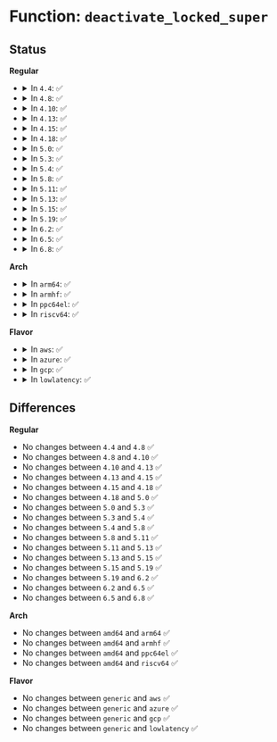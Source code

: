 # Function: <code>deactivate_locked_super</code>

## Status
<b>Regular</b>
<ul>
<li>
<details>
<summary>In <code>4.4</code>: ✅</summary>

```c
void deactivate_locked_super(struct super_block *s);
```

**Collision:** Unique Global

**Inline:** No

**Transformation:** False

**Instances:**

```
In fs/super.c (ffffffff8120edf0)
Location: fs/super.c:300
Inline: False
Direct callers:
  - fs/super.c:freeze_super
  - fs/super.c:freeze_super
  - fs/super.c:thaw_super
  - fs/super.c:mount_ns
  - fs/super.c:mount_nodev
  - fs/super.c:mount_bdev
  - fs/super.c:mount_bdev
  - fs/super.c:mount_single
  - fs/super.c:mount_fs
  - fs/libfs.c:mount_pseudo
  - fs/proc/root.c:proc_mount
  - fs/proc/root.c:proc_mount
  - fs/kernfs/mount.c:kernfs_mount_ns
  - fs/devpts/inode.c:devpts_mount
  - fs/ecryptfs/main.c:ecryptfs_mount
  - fs/ecryptfs/main.c:ecryptfs_mount
```
**Symbols:**

```
ffffffff8120edf0-ffffffff8120ee60: deactivate_locked_super (STB_GLOBAL)
```
</details>
</li>
<li>
<details>
<summary>In <code>4.8</code>: ✅</summary>

```c
void deactivate_locked_super(struct super_block *s);
```

**Collision:** Unique Global

**Inline:** No

**Transformation:** False

**Instances:**

```
In fs/super.c (ffffffff81235820)
Location: fs/super.c:304
Inline: False
Direct callers:
  - fs/super.c:thaw_super
  - fs/super.c:freeze_super
  - fs/super.c:freeze_super
  - fs/super.c:mount_fs
  - fs/super.c:mount_single
  - fs/super.c:mount_nodev
  - fs/super.c:mount_bdev
  - fs/super.c:mount_bdev
  - fs/super.c:mount_ns
  - fs/libfs.c:mount_pseudo
  - fs/kernfs/mount.c:kernfs_mount_ns
  - fs/devpts/inode.c:devpts_mount
  - fs/ecryptfs/main.c:ecryptfs_mount
  - fs/ecryptfs/main.c:ecryptfs_mount
```
**Symbols:**

```
ffffffff81235820-ffffffff81235890: deactivate_locked_super (STB_GLOBAL)
```
</details>
</li>
<li>
<details>
<summary>In <code>4.10</code>: ✅</summary>

```c
void deactivate_locked_super(struct super_block *s);
```

**Collision:** Unique Global

**Inline:** No

**Transformation:** False

**Instances:**

```
In fs/super.c (ffffffff812483d0)
Location: fs/super.c:303
Inline: False
Direct callers:
  - fs/super.c:thaw_super
  - fs/super.c:freeze_super
  - fs/super.c:freeze_super
  - fs/super.c:mount_fs
  - fs/super.c:mount_single
  - fs/super.c:mount_nodev
  - fs/super.c:mount_bdev
  - fs/super.c:mount_bdev
  - fs/super.c:mount_ns
  - fs/libfs.c:mount_pseudo_xattr
  - fs/kernfs/mount.c:kernfs_mount_ns
  - fs/ecryptfs/main.c:ecryptfs_mount
  - fs/ecryptfs/main.c:ecryptfs_mount
```
**Symbols:**

```
ffffffff812483d0-ffffffff81248440: deactivate_locked_super (STB_GLOBAL)
```
</details>
</li>
<li>
<details>
<summary>In <code>4.13</code>: ✅</summary>

```c
void deactivate_locked_super(struct super_block *s);
```

**Collision:** Unique Global

**Inline:** No

**Transformation:** False

**Instances:**

```
In fs/super.c (ffffffff81253cd0)
Location: fs/super.c:302
Inline: False
Direct callers:
  - fs/super.c:thaw_super
  - fs/super.c:freeze_super
  - fs/super.c:freeze_super
  - fs/super.c:mount_fs
  - fs/super.c:mount_single
  - fs/super.c:mount_nodev
  - fs/super.c:mount_bdev
  - fs/super.c:mount_bdev
  - fs/super.c:mount_ns
  - fs/libfs.c:mount_pseudo_xattr
  - fs/kernfs/mount.c:kernfs_mount_ns
  - fs/ecryptfs/main.c:ecryptfs_mount
  - fs/ecryptfs/main.c:ecryptfs_mount
```
**Symbols:**

```
ffffffff81253cd0-ffffffff81253d40: deactivate_locked_super (STB_GLOBAL)
```
</details>
</li>
<li>
<details>
<summary>In <code>4.15</code>: ✅</summary>

```c
void deactivate_locked_super(struct super_block *s);
```

**Collision:** Unique Global

**Inline:** No

**Transformation:** False

**Instances:**

```
In fs/super.c (ffffffff81275dd0)
Location: fs/super.c:306
Inline: False
Direct callers:
  - fs/super.c:thaw_super
  - fs/super.c:freeze_super
  - fs/super.c:freeze_super
  - fs/super.c:mount_fs
  - fs/super.c:mount_single
  - fs/super.c:mount_nodev
  - fs/super.c:mount_bdev
  - fs/super.c:mount_bdev
  - fs/super.c:mount_ns
  - fs/super.c:sget_userns
  - fs/libfs.c:mount_pseudo_xattr
  - fs/kernfs/mount.c:kernfs_mount_ns
  - fs/ecryptfs/main.c:ecryptfs_mount
  - fs/ecryptfs/main.c:ecryptfs_mount
```
**Symbols:**

```
ffffffff81275dd0-ffffffff81275e45: deactivate_locked_super (STB_GLOBAL)
```
</details>
</li>
<li>
<details>
<summary>In <code>4.18</code>: ✅</summary>

```c
void deactivate_locked_super(struct super_block *s);
```

**Collision:** Unique Global

**Inline:** No

**Transformation:** False

**Instances:**

```
In fs/super.c (ffffffff8129c420)
Location: fs/super.c:320
Inline: False
Direct callers:
  - fs/super.c:thaw_super_locked
  - fs/super.c:freeze_super
  - fs/super.c:freeze_super
  - fs/super.c:mount_fs
  - fs/super.c:mount_single
  - fs/super.c:mount_nodev
  - fs/super.c:mount_bdev
  - fs/super.c:mount_bdev
  - fs/super.c:mount_ns
  - fs/libfs.c:mount_pseudo_xattr
  - fs/kernfs/mount.c:kernfs_mount_ns
  - fs/ecryptfs/main.c:ecryptfs_mount
  - fs/ecryptfs/main.c:ecryptfs_mount
  - fs/ecryptfs/main.c:ecryptfs_mount
```
**Symbols:**

```
ffffffff8129c420-ffffffff8129c495: deactivate_locked_super (STB_GLOBAL)
```
</details>
</li>
<li>
<details>
<summary>In <code>5.0</code>: ✅</summary>

```c
void deactivate_locked_super(struct super_block *s);
```

**Collision:** Unique Global

**Inline:** No

**Transformation:** False

**Instances:**

```
In fs/super.c (ffffffff812b1560)
Location: fs/super.c:324
Inline: False
Direct callers:
  - kernel/cgroup/cgroup.c:cgroup_do_mount
  - fs/super.c:thaw_super_locked
  - fs/super.c:freeze_super
  - fs/super.c:freeze_super
  - fs/super.c:mount_fs
  - fs/super.c:mount_single
  - fs/super.c:mount_nodev
  - fs/super.c:mount_bdev
  - fs/super.c:mount_bdev
  - fs/super.c:mount_ns
  - fs/libfs.c:mount_pseudo_xattr
  - fs/kernfs/mount.c:kernfs_mount_ns
  - fs/ecryptfs/main.c:ecryptfs_mount
  - fs/ecryptfs/main.c:ecryptfs_mount
  - fs/ecryptfs/main.c:ecryptfs_mount
```
**Symbols:**

```
ffffffff812b1560-ffffffff812b15d5: deactivate_locked_super (STB_GLOBAL)
```
</details>
</li>
<li>
<details>
<summary>In <code>5.3</code>: ✅</summary>

```c
void deactivate_locked_super(struct super_block *s);
```

**Collision:** Unique Global

**Inline:** No

**Transformation:** False

**Instances:**

```
In fs/super.c (ffffffff812ce2b0)
Location: fs/super.c:325
Inline: False
Direct callers:
  - kernel/cgroup/cgroup.c:cgroup_do_get_tree
  - kernel/cgroup/cgroup-v1.c:cgroup1_get_tree
  - fs/super.c:thaw_super_locked
  - fs/super.c:freeze_super
  - fs/super.c:freeze_super
  - fs/super.c:mount_single
  - fs/super.c:mount_nodev
  - fs/super.c:mount_bdev
  - fs/super.c:mount_bdev
  - fs/super.c:vfs_get_super
  - fs/fs_context.c:fc_drop_locked
  - fs/kernfs/mount.c:kernfs_get_tree
  - fs/ecryptfs/main.c:ecryptfs_mount
  - fs/ecryptfs/main.c:ecryptfs_mount
  - fs/ecryptfs/main.c:ecryptfs_mount
```
**Symbols:**

```
ffffffff812ce2b0-ffffffff812ce32a: deactivate_locked_super (STB_GLOBAL)
```
</details>
</li>
<li>
<details>
<summary>In <code>5.4</code>: ✅</summary>

```c
void deactivate_locked_super(struct super_block *s);
```

**Collision:** Unique Global

**Inline:** No

**Transformation:** False

**Instances:**

```
In fs/super.c (ffffffff812dfd60)
Location: fs/super.c:329
Inline: False
Direct callers:
  - kernel/cgroup/cgroup.c:cgroup_do_get_tree
  - kernel/cgroup/cgroup-v1.c:cgroup1_get_tree
  - fs/super.c:thaw_super_locked
  - fs/super.c:freeze_super
  - fs/super.c:freeze_super
  - fs/super.c:mount_single
  - fs/super.c:mount_nodev
  - fs/super.c:mount_bdev
  - fs/super.c:mount_bdev
  - fs/super.c:get_tree_bdev
  - fs/super.c:get_tree_bdev
  - fs/super.c:vfs_get_super
  - fs/fs_context.c:fc_drop_locked
  - fs/kernfs/mount.c:kernfs_get_tree
  - fs/ecryptfs/main.c:ecryptfs_mount
  - fs/ecryptfs/main.c:ecryptfs_mount
  - fs/ecryptfs/main.c:ecryptfs_mount
```
**Symbols:**

```
ffffffff812dfd60-ffffffff812dfdda: deactivate_locked_super (STB_GLOBAL)
```
</details>
</li>
<li>
<details>
<summary>In <code>5.8</code>: ✅</summary>

```c
void deactivate_locked_super(struct super_block *s);
```

**Collision:** Unique Global

**Inline:** No

**Transformation:** False

**Instances:**

```
In fs/super.c (ffffffff81317670)
Location: fs/super.c:329
Inline: False
Direct callers:
  - kernel/cgroup/cgroup.c:cgroup_do_get_tree
  - kernel/cgroup/cgroup-v1.c:cgroup1_get_tree
  - fs/super.c:thaw_super_locked
  - fs/super.c:freeze_super
  - fs/super.c:freeze_super
  - fs/super.c:mount_single
  - fs/super.c:mount_nodev
  - fs/super.c:mount_bdev
  - fs/super.c:mount_bdev
  - fs/super.c:get_tree_bdev
  - fs/super.c:get_tree_bdev
  - fs/super.c:get_tree_keyed
  - fs/super.c:get_tree_single
  - fs/super.c:get_tree_nodev
  - fs/super.c:deactivate_super
  - fs/fs_context.c:fc_drop_locked
  - fs/kernfs/mount.c:kernfs_get_tree
  - fs/ecryptfs/main.c:ecryptfs_mount
  - fs/ecryptfs/main.c:ecryptfs_mount
  - fs/ecryptfs/main.c:ecryptfs_mount
```
**Symbols:**

```
ffffffff81317670-ffffffff81317711: deactivate_locked_super (STB_GLOBAL)
```
</details>
</li>
<li>
<details>
<summary>In <code>5.11</code>: ✅</summary>

```c
void deactivate_locked_super(struct super_block *s);
```

**Collision:** Unique Global

**Inline:** No

**Transformation:** False

**Instances:**

```
In fs/super.c (ffffffff813228d0)
Location: fs/super.c:329
Inline: False
Direct callers:
  - kernel/cgroup/cgroup.c:cgroup_do_get_tree
  - kernel/cgroup/cgroup-v1.c:cgroup1_get_tree
  - fs/super.c:thaw_super_locked
  - fs/super.c:freeze_super
  - fs/super.c:freeze_super
  - fs/super.c:mount_single
  - fs/super.c:mount_nodev
  - fs/super.c:mount_bdev
  - fs/super.c:mount_bdev
  - fs/super.c:get_tree_bdev
  - fs/super.c:get_tree_bdev
  - fs/super.c:get_tree_keyed
  - fs/super.c:get_tree_single
  - fs/super.c:get_tree_nodev
  - fs/super.c:deactivate_super
  - fs/fs_context.c:fc_drop_locked
  - fs/kernfs/mount.c:kernfs_get_tree
  - fs/ecryptfs/main.c:ecryptfs_mount
  - fs/ecryptfs/main.c:ecryptfs_mount
  - fs/ecryptfs/main.c:ecryptfs_mount
  - fs/fuse/dir.c:fuse_dentry_automount
```
**Symbols:**

```
ffffffff813228d0-ffffffff81322971: deactivate_locked_super (STB_GLOBAL)
```
</details>
</li>
<li>
<details>
<summary>In <code>5.13</code>: ✅</summary>

```c
void deactivate_locked_super(struct super_block *s);
```

**Collision:** Unique Global

**Inline:** No

**Transformation:** False

**Instances:**

```
In fs/super.c (ffffffff81328990)
Location: fs/super.c:329
Inline: False
Direct callers:
  - kernel/cgroup/cgroup.c:cgroup_do_get_tree
  - fs/super.c:thaw_super_locked
  - fs/super.c:freeze_super
  - fs/super.c:freeze_super
  - fs/super.c:mount_single
  - fs/super.c:mount_nodev
  - fs/super.c:mount_bdev
  - fs/super.c:mount_bdev
  - fs/super.c:get_tree_bdev
  - fs/super.c:get_tree_bdev
  - fs/super.c:get_tree_keyed
  - fs/super.c:get_tree_single
  - fs/super.c:get_tree_nodev
  - fs/super.c:deactivate_super
  - fs/fs_context.c:fc_drop_locked
  - fs/kernfs/mount.c:kernfs_get_tree
  - fs/ecryptfs/main.c:ecryptfs_mount
  - fs/ecryptfs/main.c:ecryptfs_mount
  - fs/ecryptfs/main.c:ecryptfs_mount
  - fs/fuse/dir.c:fuse_dentry_automount
```
**Symbols:**

```
ffffffff81328990-ffffffff81328a31: deactivate_locked_super (STB_GLOBAL)
```
</details>
</li>
<li>
<details>
<summary>In <code>5.15</code>: ✅</summary>

```c
void deactivate_locked_super(struct super_block *s);
```

**Collision:** Unique Global

**Inline:** No

**Transformation:** False

**Instances:**

```
In fs/super.c (ffffffff81375f60)
Location: fs/super.c:329
Inline: False
Direct callers:
  - kernel/cgroup/cgroup.c:cgroup_do_get_tree
  - fs/super.c:thaw_super_locked
  - fs/super.c:freeze_super
  - fs/super.c:freeze_super
  - fs/super.c:freeze_super
  - fs/super.c:mount_single
  - fs/super.c:mount_nodev
  - fs/super.c:mount_bdev
  - fs/super.c:mount_bdev
  - fs/super.c:get_tree_bdev
  - fs/super.c:get_tree_bdev
  - fs/super.c:get_tree_keyed
  - fs/super.c:get_tree_single
  - fs/super.c:get_tree_nodev
  - fs/super.c:deactivate_super
  - fs/fs_context.c:fc_drop_locked
  - fs/kernfs/mount.c:kernfs_get_tree
  - fs/ecryptfs/main.c:ecryptfs_mount
  - fs/ecryptfs/main.c:ecryptfs_mount
  - fs/ecryptfs/main.c:ecryptfs_mount
  - fs/fuse/inode.c:fuse_get_tree_submount
  - drivers/base/devtmpfs.c:public_dev_mount
```
**Symbols:**

```
ffffffff81375f60-ffffffff81376001: deactivate_locked_super (STB_GLOBAL)
```
</details>
</li>
<li>
<details>
<summary>In <code>5.19</code>: ✅</summary>

```c
void deactivate_locked_super(struct super_block *s);
```

**Collision:** Unique Global

**Inline:** No

**Transformation:** False

**Instances:**

```
In fs/super.c (ffffffff813f4f10)
Location: fs/super.c:327
Inline: False
Direct callers:
  - kernel/cgroup/cgroup.c:cgroup_do_get_tree
  - fs/super.c:thaw_super_locked
  - fs/super.c:freeze_super
  - fs/super.c:freeze_super
  - fs/super.c:freeze_super
  - fs/super.c:mount_single
  - fs/super.c:mount_nodev
  - fs/super.c:mount_bdev
  - fs/super.c:mount_bdev
  - fs/super.c:get_tree_bdev
  - fs/super.c:get_tree_bdev
  - fs/super.c:get_tree_keyed
  - fs/super.c:get_tree_single
  - fs/super.c:get_tree_nodev
  - fs/fs_context.c:fc_drop_locked
  - fs/kernfs/mount.c:kernfs_get_tree
  - fs/ecryptfs/main.c:ecryptfs_mount
  - fs/ecryptfs/main.c:ecryptfs_mount
  - fs/ecryptfs/main.c:ecryptfs_mount
  - fs/fuse/inode.c:fuse_get_tree_submount
  - drivers/base/devtmpfs.c:public_dev_mount
```
**Symbols:**

```
ffffffff813f4f10-ffffffff813f4fb3: deactivate_locked_super (STB_GLOBAL)
```
</details>
</li>
<li>
<details>
<summary>In <code>6.2</code>: ✅</summary>

```c
void deactivate_locked_super(struct super_block *s);
```

**Collision:** Unique Global

**Inline:** No

**Transformation:** False

**Instances:**

```
In fs/super.c (ffffffff8147e0a0)
Location: fs/super.c:327
Inline: False
Direct callers:
  - kernel/cgroup/cgroup.c:cgroup_do_get_tree
  - fs/super.c:thaw_super_locked
  - fs/super.c:freeze_super
  - fs/super.c:freeze_super
  - fs/super.c:freeze_super
  - fs/super.c:mount_single
  - fs/super.c:mount_nodev
  - fs/super.c:mount_bdev
  - fs/super.c:mount_bdev
  - fs/super.c:get_tree_bdev
  - fs/super.c:get_tree_bdev
  - fs/super.c:vfs_get_super
  - fs/fs_context.c:fc_drop_locked
  - fs/kernfs/mount.c:kernfs_get_tree
  - fs/ecryptfs/main.c:ecryptfs_mount
  - fs/ecryptfs/main.c:ecryptfs_mount
  - fs/ecryptfs/main.c:ecryptfs_mount
  - fs/fuse/inode.c:fuse_get_tree_submount
  - drivers/base/devtmpfs.c:public_dev_mount
```
**Symbols:**

```
ffffffff8147e0a0-ffffffff8147e143: deactivate_locked_super (STB_GLOBAL)
```
</details>
</li>
<li>
<details>
<summary>In <code>6.5</code>: ✅</summary>

```c
void deactivate_locked_super(struct super_block *s);
```

**Collision:** Unique Global

**Inline:** No

**Transformation:** False

**Instances:**

```
In fs/super.c (ffffffff814b3050)
Location: fs/super.c:325
Inline: False
Direct callers:
  - kernel/cgroup/cgroup.c:cgroup_do_get_tree
  - fs/super.c:thaw_super_locked
  - fs/super.c:freeze_super
  - fs/super.c:freeze_super
  - fs/super.c:freeze_super
  - fs/super.c:mount_single
  - fs/super.c:mount_nodev
  - fs/super.c:mount_bdev
  - fs/super.c:mount_bdev
  - fs/super.c:get_tree_bdev
  - fs/super.c:get_tree_bdev
  - fs/super.c:vfs_get_super
  - fs/fs_context.c:fc_drop_locked
  - fs/kernfs/mount.c:kernfs_get_tree
  - fs/ecryptfs/main.c:ecryptfs_mount
  - fs/ecryptfs/main.c:ecryptfs_mount
  - fs/ecryptfs/main.c:ecryptfs_mount
  - fs/fuse/inode.c:fuse_get_tree_submount
  - drivers/base/devtmpfs.c:public_dev_mount
```
**Symbols:**

```
ffffffff814b3050-ffffffff814b30f3: deactivate_locked_super (STB_GLOBAL)
```
</details>
</li>
<li>
<details>
<summary>In <code>6.8</code>: ✅</summary>

```c
void deactivate_locked_super(struct super_block *s);
```

**Collision:** Unique Global

**Inline:** No

**Transformation:** False

**Instances:**

```
In fs/super.c (ffffffff814e4ab0)
Location: fs/super.c:467
Inline: False
Direct callers:
  - kernel/cgroup/cgroup.c:cgroup_do_get_tree
  - fs/super.c:thaw_super_locked
  - fs/super.c:mount_single
  - fs/super.c:mount_nodev
  - fs/super.c:mount_bdev
  - fs/super.c:mount_bdev
  - fs/super.c:get_tree_bdev
  - fs/super.c:get_tree_bdev
  - fs/super.c:get_tree_keyed
  - fs/super.c:get_tree_single
  - fs/super.c:get_tree_nodev
  - fs/fs_context.c:fc_drop_locked
  - fs/kernfs/mount.c:kernfs_get_tree
  - fs/ecryptfs/main.c:ecryptfs_mount
  - fs/ecryptfs/main.c:ecryptfs_mount
  - fs/ecryptfs/main.c:ecryptfs_mount
  - fs/fuse/inode.c:fuse_get_tree_submount
  - drivers/base/devtmpfs.c:public_dev_mount
```
**Symbols:**

```
ffffffff814e4ab0-ffffffff814e4b63: deactivate_locked_super (STB_GLOBAL)
```
</details>
</li>
</ul>
<b>Arch</b>
<ul>
<li>
<details>
<summary>In <code>arm64</code>: ✅</summary>

```c
void deactivate_locked_super(struct super_block *s);
```

**Collision:** Unique Global

**Inline:** No

**Transformation:** False

**Instances:**

```
In fs/super.c (ffff800010386a40)
Location: fs/super.c:329
Inline: False
Direct callers:
  - kernel/cgroup/cgroup.c:cgroup_do_get_tree
  - kernel/cgroup/cgroup-v1.c:cgroup1_get_tree
  - fs/super.c:thaw_super_locked
  - fs/super.c:freeze_super
  - fs/super.c:freeze_super
  - fs/super.c:mount_single
  - fs/super.c:mount_nodev
  - fs/super.c:mount_bdev
  - fs/super.c:mount_bdev
  - fs/super.c:get_tree_bdev
  - fs/super.c:get_tree_bdev
  - fs/super.c:vfs_get_super
  - fs/fs_context.c:fc_drop_locked
  - fs/kernfs/mount.c:kernfs_get_tree
  - fs/ecryptfs/main.c:ecryptfs_mount
  - fs/ecryptfs/main.c:ecryptfs_mount
  - fs/ecryptfs/main.c:ecryptfs_mount
```
**Symbols:**

```
ffff800010386a40-ffff800010386ae8: deactivate_locked_super (STB_GLOBAL)
```
</details>
</li>
<li>
<details>
<summary>In <code>armhf</code>: ✅</summary>

```c
void deactivate_locked_super(struct super_block *s);
```

**Collision:** Unique Global

**Inline:** No

**Transformation:** False

**Instances:**

```
In fs/super.c (c056f36c)
Location: fs/super.c:329
Inline: False
Direct callers:
  - kernel/cgroup/cgroup.c:cgroup_do_get_tree
  - kernel/cgroup/cgroup-v1.c:cgroup1_get_tree
  - fs/super.c:thaw_super_locked
  - fs/super.c:freeze_super
  - fs/super.c:freeze_super
  - fs/super.c:mount_single
  - fs/super.c:mount_nodev
  - fs/super.c:mount_bdev
  - fs/super.c:mount_bdev
  - fs/super.c:get_tree_bdev
  - fs/super.c:get_tree_bdev
  - fs/super.c:vfs_get_super
  - fs/fs_context.c:fc_drop_locked
  - fs/kernfs/mount.c:kernfs_get_tree
  - fs/ecryptfs/main.c:ecryptfs_mount
  - fs/ecryptfs/main.c:ecryptfs_mount
  - fs/ecryptfs/main.c:ecryptfs_mount
  - drivers/mtd/mtdsuper.c:mtd_get_sb
```
**Symbols:**

```
c056f36c-c056f3fc: deactivate_locked_super (STB_GLOBAL)
```
</details>
</li>
<li>
<details>
<summary>In <code>ppc64el</code>: ✅</summary>

```c
void deactivate_locked_super(struct super_block *s);
```

**Collision:** Unique Global

**Inline:** No

**Transformation:** False

**Instances:**

```
In fs/super.c (c00000000047ca80)
Location: fs/super.c:329
Inline: False
Direct callers:
  - kernel/cgroup/cgroup.c:cgroup_do_get_tree
  - kernel/cgroup/cgroup-v1.c:cgroup1_get_tree
  - fs/super.c:thaw_super_locked
  - fs/super.c:freeze_super
  - fs/super.c:freeze_super
  - fs/super.c:mount_single
  - fs/super.c:mount_nodev
  - fs/super.c:mount_bdev
  - fs/super.c:mount_bdev
  - fs/super.c:get_tree_bdev
  - fs/super.c:get_tree_bdev
  - fs/super.c:vfs_get_super
  - fs/fs_context.c:fc_drop_locked
  - fs/kernfs/mount.c:kernfs_get_tree
  - fs/ecryptfs/main.c:ecryptfs_mount
  - fs/ecryptfs/main.c:ecryptfs_mount
  - fs/ecryptfs/main.c:ecryptfs_mount
```
**Symbols:**

```
c00000000047ca80-c00000000047cb64: deactivate_locked_super (STB_GLOBAL)
```
</details>
</li>
<li>
<details>
<summary>In <code>riscv64</code>: ✅</summary>

```c
void deactivate_locked_super(struct super_block *s);
```

**Collision:** Unique Global

**Inline:** No

**Transformation:** False

**Instances:**

```
In fs/super.c (ffffffe0002592c4)
Location: fs/super.c:329
Inline: False
Direct callers:
  - kernel/cgroup/cgroup.c:cgroup_do_get_tree
  - kernel/cgroup/cgroup-v1.c:cgroup1_get_tree
  - fs/super.c:thaw_super_locked
  - fs/super.c:freeze_super
  - fs/super.c:freeze_super
  - fs/super.c:mount_single
  - fs/super.c:mount_nodev
  - fs/super.c:mount_bdev
  - fs/super.c:mount_bdev
  - fs/super.c:get_tree_bdev
  - fs/super.c:get_tree_bdev
  - fs/super.c:vfs_get_super
  - fs/fs_context.c:fc_drop_locked
  - fs/kernfs/mount.c:kernfs_get_tree
  - fs/ecryptfs/main.c:ecryptfs_mount
  - fs/ecryptfs/main.c:ecryptfs_mount
  - fs/ecryptfs/main.c:ecryptfs_mount
```
**Symbols:**

```
ffffffe0002592c4-ffffffe000259360: deactivate_locked_super (STB_GLOBAL)
```
</details>
</li>
</ul>
<b>Flavor</b>
<ul>
<li>
<details>
<summary>In <code>aws</code>: ✅</summary>

```c
void deactivate_locked_super(struct super_block *s);
```

**Collision:** Unique Global

**Inline:** No

**Transformation:** False

**Instances:**

```
In fs/super.c (ffffffff812d8340)
Location: fs/super.c:329
Inline: False
Direct callers:
  - kernel/cgroup/cgroup.c:cgroup_do_get_tree
  - kernel/cgroup/cgroup-v1.c:cgroup1_get_tree
  - fs/super.c:thaw_super_locked
  - fs/super.c:freeze_super
  - fs/super.c:freeze_super
  - fs/super.c:mount_single
  - fs/super.c:mount_nodev
  - fs/super.c:mount_bdev
  - fs/super.c:mount_bdev
  - fs/super.c:get_tree_bdev
  - fs/super.c:get_tree_bdev
  - fs/super.c:vfs_get_super
  - fs/fs_context.c:fc_drop_locked
  - fs/kernfs/mount.c:kernfs_get_tree
  - fs/ecryptfs/main.c:ecryptfs_mount
  - fs/ecryptfs/main.c:ecryptfs_mount
  - fs/ecryptfs/main.c:ecryptfs_mount
```
**Symbols:**

```
ffffffff812d8340-ffffffff812d83ba: deactivate_locked_super (STB_GLOBAL)
```
</details>
</li>
<li>
<details>
<summary>In <code>azure</code>: ✅</summary>

```c
void deactivate_locked_super(struct super_block *s);
```

**Collision:** Unique Global

**Inline:** No

**Transformation:** False

**Instances:**

```
In fs/super.c (ffffffff812c8fc0)
Location: fs/super.c:329
Inline: False
Direct callers:
  - kernel/cgroup/cgroup.c:cgroup_do_get_tree
  - kernel/cgroup/cgroup-v1.c:cgroup1_get_tree
  - fs/super.c:thaw_super_locked
  - fs/super.c:freeze_super
  - fs/super.c:freeze_super
  - fs/super.c:mount_single
  - fs/super.c:mount_nodev
  - fs/super.c:mount_bdev
  - fs/super.c:mount_bdev
  - fs/super.c:get_tree_bdev
  - fs/super.c:get_tree_bdev
  - fs/super.c:vfs_get_super
  - fs/fs_context.c:fc_drop_locked
  - fs/kernfs/mount.c:kernfs_get_tree
  - fs/ecryptfs/main.c:ecryptfs_mount
  - fs/ecryptfs/main.c:ecryptfs_mount
  - fs/ecryptfs/main.c:ecryptfs_mount
```
**Symbols:**

```
ffffffff812c8fc0-ffffffff812c903a: deactivate_locked_super (STB_GLOBAL)
```
</details>
</li>
<li>
<details>
<summary>In <code>gcp</code>: ✅</summary>

```c
void deactivate_locked_super(struct super_block *s);
```

**Collision:** Unique Global

**Inline:** No

**Transformation:** False

**Instances:**

```
In fs/super.c (ffffffff812d6150)
Location: fs/super.c:329
Inline: False
Direct callers:
  - kernel/cgroup/cgroup.c:cgroup_do_get_tree
  - kernel/cgroup/cgroup-v1.c:cgroup1_get_tree
  - fs/super.c:thaw_super_locked
  - fs/super.c:freeze_super
  - fs/super.c:freeze_super
  - fs/super.c:mount_single
  - fs/super.c:mount_nodev
  - fs/super.c:mount_bdev
  - fs/super.c:mount_bdev
  - fs/super.c:get_tree_bdev
  - fs/super.c:get_tree_bdev
  - fs/super.c:vfs_get_super
  - fs/fs_context.c:fc_drop_locked
  - fs/kernfs/mount.c:kernfs_get_tree
  - fs/ecryptfs/main.c:ecryptfs_mount
  - fs/ecryptfs/main.c:ecryptfs_mount
  - fs/ecryptfs/main.c:ecryptfs_mount
```
**Symbols:**

```
ffffffff812d6150-ffffffff812d61ca: deactivate_locked_super (STB_GLOBAL)
```
</details>
</li>
<li>
<details>
<summary>In <code>lowlatency</code>: ✅</summary>

```c
void deactivate_locked_super(struct super_block *s);
```

**Collision:** Unique Global

**Inline:** No

**Transformation:** False

**Instances:**

```
In fs/super.c (ffffffff812e6d60)
Location: fs/super.c:329
Inline: False
Direct callers:
  - kernel/cgroup/cgroup.c:cgroup_do_get_tree
  - kernel/cgroup/cgroup-v1.c:cgroup1_get_tree
  - fs/super.c:thaw_super_locked
  - fs/super.c:freeze_super
  - fs/super.c:freeze_super
  - fs/super.c:mount_single
  - fs/super.c:mount_nodev
  - fs/super.c:mount_bdev
  - fs/super.c:mount_bdev
  - fs/super.c:get_tree_bdev
  - fs/super.c:get_tree_bdev
  - fs/super.c:vfs_get_super
  - fs/fs_context.c:fc_drop_locked
  - fs/kernfs/mount.c:kernfs_get_tree
  - fs/ecryptfs/main.c:ecryptfs_mount
  - fs/ecryptfs/main.c:ecryptfs_mount
  - fs/ecryptfs/main.c:ecryptfs_mount
```
**Symbols:**

```
ffffffff812e6d60-ffffffff812e6dda: deactivate_locked_super (STB_GLOBAL)
```
</details>
</li>
</ul>

## Differences
<b>Regular</b>
<ul>
<li>
No changes between <code>4.4</code> and <code>4.8</code> ✅
</li>
<li>
No changes between <code>4.8</code> and <code>4.10</code> ✅
</li>
<li>
No changes between <code>4.10</code> and <code>4.13</code> ✅
</li>
<li>
No changes between <code>4.13</code> and <code>4.15</code> ✅
</li>
<li>
No changes between <code>4.15</code> and <code>4.18</code> ✅
</li>
<li>
No changes between <code>4.18</code> and <code>5.0</code> ✅
</li>
<li>
No changes between <code>5.0</code> and <code>5.3</code> ✅
</li>
<li>
No changes between <code>5.3</code> and <code>5.4</code> ✅
</li>
<li>
No changes between <code>5.4</code> and <code>5.8</code> ✅
</li>
<li>
No changes between <code>5.8</code> and <code>5.11</code> ✅
</li>
<li>
No changes between <code>5.11</code> and <code>5.13</code> ✅
</li>
<li>
No changes between <code>5.13</code> and <code>5.15</code> ✅
</li>
<li>
No changes between <code>5.15</code> and <code>5.19</code> ✅
</li>
<li>
No changes between <code>5.19</code> and <code>6.2</code> ✅
</li>
<li>
No changes between <code>6.2</code> and <code>6.5</code> ✅
</li>
<li>
No changes between <code>6.5</code> and <code>6.8</code> ✅
</li>
</ul>
<b>Arch</b>
<ul>
<li>
No changes between <code>amd64</code> and <code>arm64</code> ✅
</li>
<li>
No changes between <code>amd64</code> and <code>armhf</code> ✅
</li>
<li>
No changes between <code>amd64</code> and <code>ppc64el</code> ✅
</li>
<li>
No changes between <code>amd64</code> and <code>riscv64</code> ✅
</li>
</ul>
<b>Flavor</b>
<ul>
<li>
No changes between <code>generic</code> and <code>aws</code> ✅
</li>
<li>
No changes between <code>generic</code> and <code>azure</code> ✅
</li>
<li>
No changes between <code>generic</code> and <code>gcp</code> ✅
</li>
<li>
No changes between <code>generic</code> and <code>lowlatency</code> ✅
</li>
</ul>
